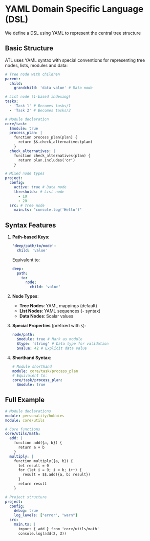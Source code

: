 # YAML Domain Specific Language (DSL)

We define a DSL using YAML to represent the central tree structure

## Basic Structure

ATL uses YAML syntax with special conventions for representing tree nodes, lists, modules and data:

```yaml
# Tree node with children
parent:
  child:
    grandchild: 'data value' # Data node

# List node (1-based indexing)
tasks:
  - 'Task 1' # Becomes tasks/1
  - 'Task 2' # Becomes tasks/2

# Module declaration
core/task:
  $module: true
  process_plan: |
    function process_plan(plan) {
      return $$.check_alternatives(plan)
    }
  check_alternatives: |
    function check_alternatives(plan) {
      return plan.includes('or')
    }

# Mixed node types
project:
  config:
    active: true # Data node
    thresholds: # List node
      - 10
      - 20
  src: # Tree node
    main.ts: "console.log('Hello')"
```

## Syntax Features

1. **Path-based Keys**:

   ```yaml
   'deep/path/to/node':
     child: 'value'
   ```

   Equivalent to:

   ```yaml
   deep:
     path:
       to:
         node:
           child: 'value'
   ```

2. **Node Types**:

   - **Tree Nodes**: YAML mappings (default)
   - **List Nodes**: YAML sequences (`-` syntax)
   - **Data Nodes**: Scalar values

3. **Special Properties** (prefixed with `$`):

   ```yaml
   node/path:
     $module: true # Mark as module
     $type: 'string' # Data type for validation
     $value: 42 # Explicit data value
   ```

4. **Shorthand Syntax**:

   ```yaml
   # Module shorthand
   module: core/task/process_plan
   # Equivalent to:
   core/task/process_plan:
     $module: true
   ```

## Full Example

```yaml
# Module declarations
module: personality/hobbies
module: core/utils

# Core functions
core/utils/math:
  add: |
    function add({a, b}) {
      return a + b
    }
  multiply: |
    function multiply({a, b}) {
      let result = 0
      for (let i = 0; i < b; i++) {
        result = $$.add({a, b: result})
      }
      return result
    }

# Project structure
project:
  config:
    debug: true
    log_levels: ["error", "warn"]
  src:
    main.ts: |
      import { add } from 'core/utils/math'
      console.log(add(2, 3))
```
